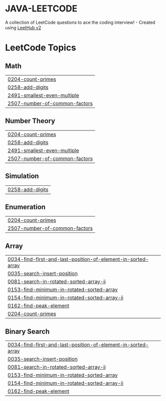 # JAVA-LEETCODE
A collection of LeetCode questions to ace the coding interview! - Created using [LeetHub v2](https://github.com/arunbhardwaj/LeetHub-2.0)

<!---LeetCode Topics Start-->
# LeetCode Topics
## Math
|  |
| ------- |
| [0204-count-primes](https://github.com/MohanKumarD-tech/JAVA-LEETCODE/tree/master/0204-count-primes) |
| [0258-add-digits](https://github.com/MohanKumarD-tech/JAVA-LEETCODE/tree/master/0258-add-digits) |
| [2491-smallest-even-multiple](https://github.com/MohanKumarD-tech/JAVA-LEETCODE/tree/master/2491-smallest-even-multiple) |
| [2507-number-of-common-factors](https://github.com/MohanKumarD-tech/JAVA-LEETCODE/tree/master/2507-number-of-common-factors) |
## Number Theory
|  |
| ------- |
| [0204-count-primes](https://github.com/MohanKumarD-tech/JAVA-LEETCODE/tree/master/0204-count-primes) |
| [0258-add-digits](https://github.com/MohanKumarD-tech/JAVA-LEETCODE/tree/master/0258-add-digits) |
| [2491-smallest-even-multiple](https://github.com/MohanKumarD-tech/JAVA-LEETCODE/tree/master/2491-smallest-even-multiple) |
| [2507-number-of-common-factors](https://github.com/MohanKumarD-tech/JAVA-LEETCODE/tree/master/2507-number-of-common-factors) |
## Simulation
|  |
| ------- |
| [0258-add-digits](https://github.com/MohanKumarD-tech/JAVA-LEETCODE/tree/master/0258-add-digits) |
## Enumeration
|  |
| ------- |
| [0204-count-primes](https://github.com/MohanKumarD-tech/JAVA-LEETCODE/tree/master/0204-count-primes) |
| [2507-number-of-common-factors](https://github.com/MohanKumarD-tech/JAVA-LEETCODE/tree/master/2507-number-of-common-factors) |
## Array
|  |
| ------- |
| [0034-find-first-and-last-position-of-element-in-sorted-array](https://github.com/MohanKumarD-tech/JAVA-LEETCODE/tree/master/0034-find-first-and-last-position-of-element-in-sorted-array) |
| [0035-search-insert-position](https://github.com/MohanKumarD-tech/JAVA-LEETCODE/tree/master/0035-search-insert-position) |
| [0081-search-in-rotated-sorted-array-ii](https://github.com/MohanKumarD-tech/JAVA-LEETCODE/tree/master/0081-search-in-rotated-sorted-array-ii) |
| [0153-find-minimum-in-rotated-sorted-array](https://github.com/MohanKumarD-tech/JAVA-LEETCODE/tree/master/0153-find-minimum-in-rotated-sorted-array) |
| [0154-find-minimum-in-rotated-sorted-array-ii](https://github.com/MohanKumarD-tech/JAVA-LEETCODE/tree/master/0154-find-minimum-in-rotated-sorted-array-ii) |
| [0162-find-peak-element](https://github.com/MohanKumarD-tech/JAVA-LEETCODE/tree/master/0162-find-peak-element) |
| [0204-count-primes](https://github.com/MohanKumarD-tech/JAVA-LEETCODE/tree/master/0204-count-primes) |
## Binary Search
|  |
| ------- |
| [0034-find-first-and-last-position-of-element-in-sorted-array](https://github.com/MohanKumarD-tech/JAVA-LEETCODE/tree/master/0034-find-first-and-last-position-of-element-in-sorted-array) |
| [0035-search-insert-position](https://github.com/MohanKumarD-tech/JAVA-LEETCODE/tree/master/0035-search-insert-position) |
| [0081-search-in-rotated-sorted-array-ii](https://github.com/MohanKumarD-tech/JAVA-LEETCODE/tree/master/0081-search-in-rotated-sorted-array-ii) |
| [0153-find-minimum-in-rotated-sorted-array](https://github.com/MohanKumarD-tech/JAVA-LEETCODE/tree/master/0153-find-minimum-in-rotated-sorted-array) |
| [0154-find-minimum-in-rotated-sorted-array-ii](https://github.com/MohanKumarD-tech/JAVA-LEETCODE/tree/master/0154-find-minimum-in-rotated-sorted-array-ii) |
| [0162-find-peak-element](https://github.com/MohanKumarD-tech/JAVA-LEETCODE/tree/master/0162-find-peak-element) |
<!---LeetCode Topics End-->